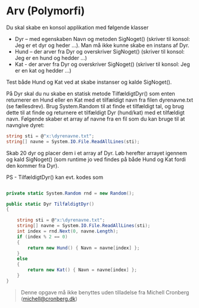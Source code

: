 ﻿# Arv (Polymorfi)

Du skal skabe en konsol applikation med følgende klasser
* Dyr – med egenskaben Navn og metoden SigNoget() (skriver til konsol: Jeg er et dyr og heder …). Man må ikke kunne skabe en instans af Dyr.
* Hund – der arver fra Dyr og overskriver SigNoget() (skriver til konsol: Jeg er en hund og hedder …)
* Kat - der arver fra Dyr og overskriver SigNoget() (skriver til konsol: Jeg er en kat og hedder …)

Test både Hund og Kat ved at skabe instanser og kalde SigNoget().

På Dyr skal du nu skabe en statisk metode TilfældigtDyr() som enten returnerer en Hund eller en Kat med et tilfældigt navn fra filen dyrenavne.txt (se fællesdrev). Brug System.Random til at finde et tilfældigt tal, og brug dette til at finde og returnere et tilfældigt Dyr (hund/kat) med et tilfældigt navn. 
Følgende skaber et array af navne fra en fil som du kan bruge til at navngive dyret:

```csharp
string sti = @"x:\dyrenavne.txt";
string[] navne = System.IO.File.ReadAllLines(sti);
```

Skab 20 dyr og placer dem i et array af Dyr. Løb herefter arrayet igennem og kald SigNoget() (som runtime jo ved findes på både Hund og Kat fordi den kommer fra Dyr).

PS - TilfældigtDyr() kan evt. kodes som

```csharp

private static System.Random rnd = new Random();

public static Dyr TilfældigtDyr()
{

    string sti = @"x:\dyrenavne.txt";
    string[] navne = System.IO.File.ReadAllLines(sti);
    int index = rnd.Next(0, navne.Length);
    if (index % 2 == 0)
    {
        return new Hund() { Navn = navne[index] };
    }
    else
    {
        return new Kat() { Navn = navne[index] };
    }
}
```
<!-- footerstart -->
> Denne opgave må ikke benyttes uden tilladelse fra Michell Cronberg (michell@cronberg.dk)
<!-- footerslut -->